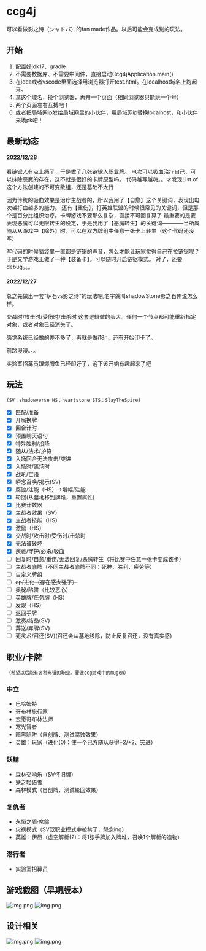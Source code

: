# ccg4j

可以看做影之诗（シャドバ）的fan made作品。以后可能会变成别的玩法。

## 开始
1. 配置好jdk17、gradle
2. 不需要数据库、不需要中间件，直接启动Ccg4jApplication.main()
3. 在idea或者vscode里面选择用浏览器打开test.html。在localhost域名上跑起来。
4. 拿这个域名，换个浏览器，再开一个页面（相同浏览器只能玩一个号）
5. 两个页面左右互搏吧！
6. 或者把局域网ip发给局域网里的小伙伴，用局域网ip替换localhost，和小伙伴来场pk吧！

## 最新动态

#### 2022/12/28
看链锯人有点上瘾了，于是做了几张链锯人职业牌。
电次可以吸血治疗自己、可以抹除恶魔的存在，这不就是很好的卡牌原型吗。
代码越写越嗨。。才发现List.of这个方法创建的不可变数组，还是基础不太行

因为传统的吸血效果是治疗主战者的，所以我用了【自愈】这个关键词，表现出电次越打血越多的能力。
还有【重伤】，打英雄联盟的时候很常见的关键词，但是那个是百分比组织治疗。卡牌游戏不要那么复杂，直接不可回复算了
最重要的是要表现恶魔可以无限转生的设定，于是我用了【恶魔转生】的关键词————当所属随从从游戏中【除外】时，可以在双方牌组中任意一张卡上转生（这个代码还没写）

写代码的时候脑袋里一直都是链锯的声音，怎么才能让玩家觉得自己在拉链锯呢？于是又学游戏王做了一种【装备卡】。可以随时开启链锯模式。
对了，还要debug。。。

#### 2022/12/27
总之先做出一套“炉石vs影之诗”的玩法吧,名字就叫shadowStone影之石传说怎么样。

交战时/攻击时/受伤时/击杀时 这套逻辑做的头大。任何一个节点都可能重新指定对象，或者对象已经消失了。

感觉系统已经做的差不多了，再就是做i18n、还有开始印卡了。

前路漫漫。。。

实验室招募员跟爆牌鱼已经印好了，这下该开始有趣起来了吧

## 玩法
`(SV：shadowverse HS：heartstone STS：SlayTheSpire)`
- [x] 匹配/准备
- [x] 开局换牌
- [x] 回合计时
- [x] 预置聊天语句
- [x] 特殊胜利/投降
- [x] 随从/法术/护符
- [x] 入场回合无法攻击/突进
- [x] 入场时/离场时
- [x] 战吼/亡语
- [x] 瞬念召唤/揭示(SV)
- [x] 腐蚀/注能（HS）->增幅/注能
- [x] 轮回(从墓地移到牌堆，重置属性)
- [x] 比赛计数器
- [x] 主战者效果（SV）
- [x] 主战者技能（HS）
- [x] 激励（HS）
- [x] 交战时/攻击时/受伤时/击杀时
- [x] 无法被破坏
- [x] 疾驰/守护/必杀/吸血
- [ ] 回复时/自愈/重伤/无法回复/恶魔转生（将比赛中任意一张卡变成该卡）
- [ ] 主战者底牌（不同主战者底牌不同：死神、胜利、疲劳等）
- [ ] 自定义牌组
- [ ] ~~ep/进化（存在感太强了）~~
- [ ] ~~奥秘/陷阱（比较恶心）~~
- [ ] 英雄牌/任务牌（HS）
- [ ] 发现（HS）
- [ ] 返回手牌
- [ ] 激奏/结晶(SV)
- [ ] 葬送/弃牌(SV)
- [ ] 死灵术/召还(SV)(召还会从墓地移除，防止反复召还，没有真实感)

## 职业/卡牌
`（希望以后能有各种离谱的职业。要做ccg游戏中的mugen）`
### 中立
- 巴哈姆特
- 哥布林旅行家
- 宏愿哥布林法师
- 寒光智者
- 暗黑陷阱（自创牌、测试腐蚀效果）
- 英雄：玩家（进化(0)：使一个己方随从获得+2/+2、突进）

### 妖精
- 森林交响乐（SV怀旧牌）
- 妖之轻语者
- 森林模式（自创牌、测试轮回效果）

### 复仇者
- 永恒之盾·席翁
- 灾祸模式（SV双职业模式中被禁了，怨念ing）
- 英雄：伊昂（虚空解析(2)：将1张手牌加入牌堆，召唤1个解析的造物）

### 潜行者
- 实验室招募员

## 游戏截图（早期版本）
![img.png](imgs/snapshot1.png)
![img.png](imgs/snapshot2.png)

## 设计相关
![img.png](imgs/uml.png)
![img.png](imgs/apis.png)

